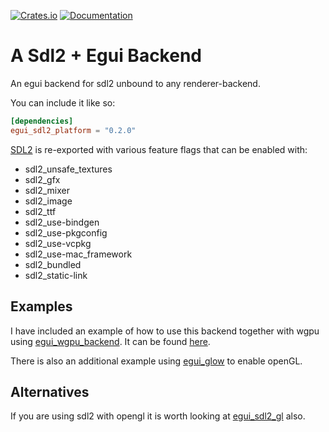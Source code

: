 [![Crates.io](https://img.shields.io/crates/v/egui_sdl2_platform.svg)](https://crates.io/crates/egui_sdl2_platform)
[![Documentation](https://docs.rs/egui_sdl2_platform/badge.svg)](https://docs.rs/sdl2_egui_platform)

# A Sdl2 + Egui Backend
An egui backend for sdl2 unbound to any renderer-backend.

You can include it like so:
```toml
[dependencies]
egui_sdl2_platform = "0.2.0"
```

[SDL2](https://github.com/Rust-SDL2/rust-sdl2) is re-exported with various feature flags that can be enabled with:

- sdl2_unsafe_textures
- sdl2_gfx
- sdl2_mixer
- sdl2_image
- sdl2_ttf
- sdl2_use-bindgen
- sdl2_use-pkgconfig
- sdl2_use-vcpkg
- sdl2_use-mac_framework
- sdl2_bundled
- sdl2_static-link

## Examples
I have included an example of how to use this backend together with wgpu using [egui_wgpu_backend](https://github.com/hasenbanck/egui_wgpu_backend).
It can be found [here](https://github.com/ComLarsic/sdl2_egui_platform/tree/main/examples/sdl2_plus_wgpu).

There is also an additional example using [egui_glow](https://github.com/emilk/egui/tree/master/crates/egui_glow) to enable openGL.

## Alternatives
If you are using sdl2 with opengl it is worth looking at [egui_sdl2_gl](https://github.com/ArjunNair/egui_sdl2_gl/) also.
